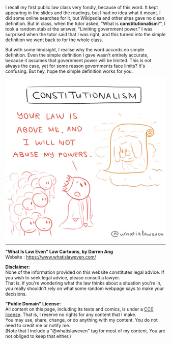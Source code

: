 I recall my first public law class very fondly, because of this word. It kept appearing in the slides and the readings, but I had no idea what it meant. I did some online searches for it, but Wikipedia and other sites gave no clean definition. But in class, when the tutor asked, "What is **constitutionalism**?", I took a random stab at the answer, "Limiting government power." I was surprised when the tutor said that I was right, and this turned into the simple definition we went back to for the whole class. 

But with some hindsight, I realise why the word accords no simple definition. Even the simple definition I gave wasn't entirely accurate, because it assumes that government power will be limited. This is not always the case, yet for some reason governments face limits? It's confusing. But hey, hope the simple definition works for you.

![](constitutionalism.jpg)

--- 

**"What Is Law Even" Law Cartoons, by Darren Ang**  
Website : <https://www.whatislaweven.com/>

**Disclaimer:**  
None of the information provided on this website constitutes legal advice. If you wish to seek legal advice, please consult a lawyer.  
That is, if you're wondering what the law thinks about a situation you're in, you really shouldn't rely on what some random webpage says to make your decisions.  

**"Public Domain" License:**  
All content on this page, including its texts and comics, is under a [CC0 license](https://creativecommons.org/share-your-work/public-domain/cc0/). That is, I reserve no rights for any content that I make.   
You may use, share, change, or do anything with my content. You do not need to credit me or notify me.  
(Note that I include a "@whatislaweven" tag for most of my content. You are not obliged to keep that either.)   
